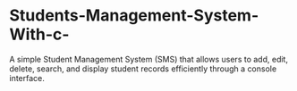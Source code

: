 # Students-Management-System-With-c-
A simple Student Management System (SMS) that allows users to add, edit, delete, search, and display student records efficiently through a console interface.
